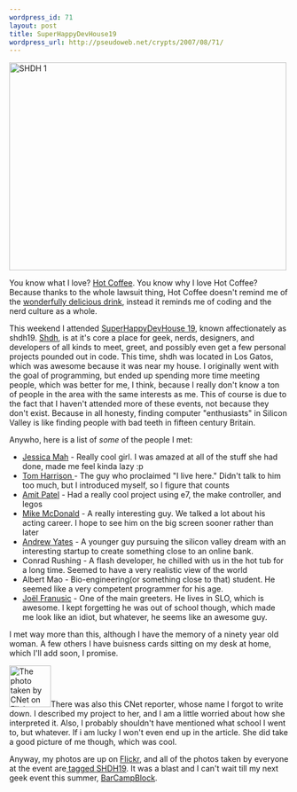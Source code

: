 ```yaml
--- 
wordpress_id: 71
layout: post
title: SuperHappyDevHouse19
wordpress_url: http://pseudoweb.net/crypts/2007/08/71/
---
```

<a href="http://www.flickr.com/photos/icco/1096426984/" title="Photo Sharing"><img src="http://farm2.static.flickr.com/1197/1096426984_516787bca7.jpg" alt="SHDH 1" height="375" width="500" /></a>

You know what I love? <a href="http://en.wikipedia.org/wiki/Hot_Coffee">Hot Coffee</a>. You know why I love Hot Coffee? Because thanks to the whole lawsuit thing, Hot Coffee doesn't remind me of the <a href="http://en.wikipedia.org/wiki/Coffee">wonderfully delicious drink</a>, instead it reminds me of coding and the nerd culture as a whole.

This weekend I attended <a href="http://superhappydevhouse.org/SuperHappyDevHouse19">SuperHappyDevHouse 19</a>, known affectionately as shdh19. <a href="http://superhappydevhouse.org">Shdh</a>, is at it's core a place for geek, nerds, designers, and developers of all kinds to meet, greet, and possibly even get a few personal projects pounded out in code. This time, shdh was located in Los Gatos, which was awesome because it was near my house. I originally went with the goal of programming, but ended up spending more time meeting people, which was better for me, I think, because I really don't know a ton of people in the area with the same interests as me. This of course is due to the fact that I haven't attended more of these events, not because they don't exist. Because in all honesty, finding computer "enthusiasts" in Silicon Valley is like finding people with bad teeth in fifteen century Britain.<!--more-->

Anywho, here is a list of <em>some</em> of the people I met:
<ul>
	<li><a href="http://jessicamah.com/">Jessica Mah</a> - Really cool girl. I was amazed at all of the stuff she had done, made me feel kinda lazy :p <a href="http://jessicamah.com/">
</a></li>
	<li><a href="http://tomicles.com/wordpress/">Tom Harrison </a>- The guy who proclaimed "I live here." Didn't talk to him too much, but I introduced myself, so I figure that counts <a href="http://tomicles.com/wordpress/">
</a></li>
	<li><a href="http://simblob.blogspot.com/">Amit Patel</a> - Had a really cool project using e7, the make controller, and legos<a href="http://simblob.blogspot.com/">
</a></li>
	<li><a href="http://www.kelek.com/">Mike McDonald</a> - A really interesting guy. We talked a lot about his acting career. I hope to see him on the big screen sooner rather than later<a href="http://www.kelek.com/">
</a></li>
	<li><a href="http://drewyates.net/">Andrew Yates</a> - A younger guy pursuing the silicon valley dream with an interesting startup to create something close to an online bank.<a href="http://drewyates.net/">
</a></li>
	<li>Conrad Rushing - A flash developer, he chilled with us in the hot tub for a long time. Seemed to have a very realistic view of the world</li>
	<li>Albert Mao - Bio-engineering(or something close to that) student. He seemed like a very competent programmer for his age.</li>
	<li><a href="http://sargo.com/joel">Joël Franusic</a> - One of the main greeters. He lives in SLO, which is awesome. I kept forgetting he was out of school though, which made me look like an idiot, but whatever, he seems like an awesome guy.</li>
</ul>
I met way more than this, although I have the memory of a ninety year old woman. A few others I have buisness cards sitting on my desk at home, which I'll add soon, I promise.

<a href="http://www.flickr.com/photos/icco/1096435512/" title="The photo taken by CNet on Flickr" class="right"><img src="http://farm2.static.flickr.com/1361/1096435512_8f89e8069c_s.jpg" alt="The photo taken by CNet on Flickr" height="75" width="75" /></a>There was also this CNet reporter, whose name I forgot to write down. I described my project to her, and I am a little worried about how she interpreted it. Also, I probably shouldn't have mentioned what school I went to, but whatever. If i am lucky I won't even end up in the article. She did take a good picture of me though, which was cool. <span class="right"> </span>

Anyway, my photos are up on <a href="http://flickr.com/photos/icco">Flickr</a>, and all of the photos taken by everyone at the event are<a href="http://flickr.com/photos/tags/shdh19/interesting/"> tagged SHDH19</a>. It was a blast and I can't wait till my next geek event this summer, <a href="http://barcamp.org/BarCampBlock">BarCampBlock</a>.
